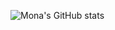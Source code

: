 ![Mona's GitHub stats](https://github-readme-stats.vercel.app/api?username=Mona-17&show_icons=true&theme=radical)
